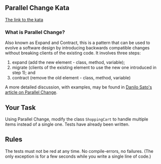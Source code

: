 ## Parallel Change Kata
[The link to the kata](https://kata-log.rocks/parallel-change-kata)

### What is Parallel Change?

Also known as Expand and Contract, this is a pattern that can be used to evolve a software design by introducing 
backwards compatible changes without breaking clients of the existing code. It involves three steps:

1. expand (add the new element - class, method, variable);
2. migrate (clients of the existing element to use the new one introduced in step 1); and
3. contract (remove the old element - class, method, variable)

A more detailed discussion, with examples, may be found in
[Danilo Sato's article on Parallel Change](https://martinfowler.com/bliki/ParallelChange.html).

## Your Task
Using Parallel Change, modify the class `ShoppingCart` to handle multiple items instead of a single one.
Tests have already been written.

## Rules
The tests must not be red at any time. No compile-errors, no failures. (The only exception is for a few seconds while you write a single line of code.)